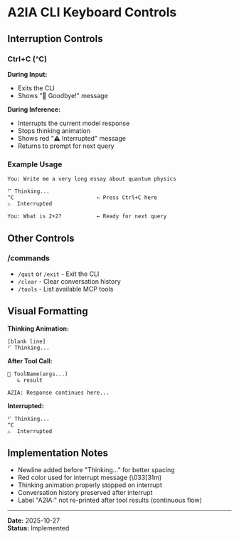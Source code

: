 # A2IA CLI Keyboard Controls

## Interruption Controls

### Ctrl+C (^C)

**During Input:**
- Exits the CLI
- Shows "👋 Goodbye!" message

**During Inference:**
- Interrupts the current model response
- Stops thinking animation
- Shows red "⚠️  Interrupted" message
- Returns to prompt for next query

### Example Usage

```
You: Write me a very long essay about quantum physics

⠋ Thinking...
^C                          ← Press Ctrl+C here
⚠️  Interrupted

You: What is 2+2?           ← Ready for next query
```

## Other Controls

### /commands

- `/quit` or `/exit` - Exit the CLI
- `/clear` - Clear conversation history
- `/tools` - List available MCP tools

## Visual Formatting

**Thinking Animation:**
```
[blank line]
⠋ Thinking...
```

**After Tool Call:**
```
🔧 ToolName(args...)
   ↳ result
   
A2IA: Response continues here...
```

**Interrupted:**
```
⠋ Thinking...
^C
⚠️  Interrupted
```

## Implementation Notes

- Newline added before "Thinking..." for better spacing
- Red color used for interrupt message (\033[31m)
- Thinking animation properly stopped on interrupt
- Conversation history preserved after interrupt
- Label "A2IA:" not re-printed after tool results (continuous flow)

---

**Date:** 2025-10-27  
**Status:** Implemented

